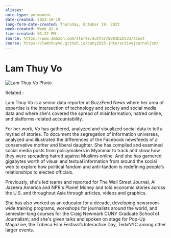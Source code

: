 ```yaml
---
aliases: 
note-type: permanent
date-created: 2023-10-19
long-form-date-created: Thursday, October 19, 2023
week-created: Week 42.4
time-created: 01:22 PM
source: https://www.amazon.com/stores/author/B083DZ5V33/about
course: https://lamthuyvo.github.io/cuny2015-interactivejournalism/
---
```


# Lam Thuy Vo

![Lam Thuy Vo Photo](https://m.media-amazon.com/images/I/71MsBP+i+dL._SX300_CR0%2C0%2C0%2C0_.jpg)

Related :

Lam Thuy Vo is a senior data reporter at BuzzFeed News where her area of expertise is the intersection of technology and society and social media data and where she's covered the spread of misinformation, hatred online, and platforms-related accountability.

For her work, Vo has gathered, analyzed and visualized social data to tell a myriad of stories. To document the segregation of information universes, analyzed and illustrated the differences of the Facebook newsfeeds of a conservative mother and liberal daughter. She has compiled and examined social media posts from policymakers in Myanmar to track and show how they were spreading hatred against Muslims online. And she has garnered gigabytes worth of visual and textual information from around the social web to explore how political fandom and anti-fandom is redefining people’s relationships to elected officials.

Previously, she's led teams and reported for The Wall Street Journal, Al Jazeera America and NPR's Planet Money and told economic stories across the U.S. and throughout Asia through articles, videos and graphics.

She has also worked as an educator for a decade, developing newsroom-wide training programs, workshops for journalists around the world, and semester-long courses for the Craig Newmark CUNY Graduate School of Journalism; and she's given talks and spoken on stage for Pop-Up Magazine, the Tribeca Film Festival’s Interactive Day, TedxNYC among other larger events.

